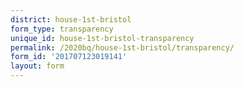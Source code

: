 ```yaml
---
district: house-1st-bristol
form_type: transparency
unique_id: house-1st-bristol-transparency
permalink: /2020bq/house-1st-bristol/transparency/
form_id: '201707123019141'
layout: form
---
```

